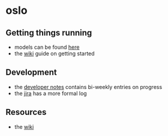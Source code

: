 # oslo

## Getting things running
- models can be found [here](https://mega.nz/folder/KegjSQAC#Xs4SzflsKlT5jeXkuvB06Q)
- the [wiki](https://github.com/atomdog/oslo/wiki/Spinning-things-up) guide on getting started
## Development
- the [developer notes](dev_notes.md) contains bi-weekly entries on progress
- the [jira](https://buspark.atlassian.net/jira/software/projects/OSLO/boards/25/roadmap) has a more formal log
## Resources
- the [wiki](https://github.com/atomdog/oslo/wiki) 
